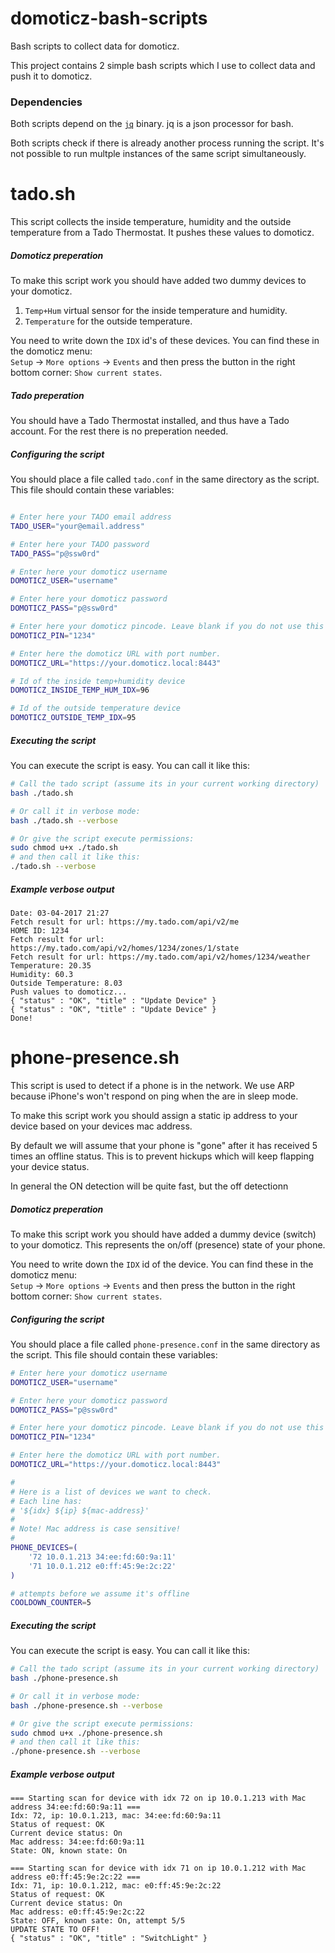 # domoticz-bash-scripts
Bash scripts to collect data for domoticz.

This project contains 2 simple bash scripts which I use to collect data and push it to domoticz. 

### Dependencies ### 

Both scripts depend on the [`jq`](https://stedolan.github.io/jq/) binary. jq is a json processor for bash. 

Both scripts check if there is already another process running the script. It's not possible to run multple instances 
of the same script simultaneously.

# tado.sh #

This script collects the inside temperature, humidity and the outside temperature from a Tado Thermostat. It pushes 
these values to domoticz.
 
##### Domoticz preperation #####

To make this script work you should have added two dummy devices to your domoticz. 
  1. `Temp+Hum` virtual sensor for the inside temperature and humidity.  
  2. `Temperature` for the outside temperature.

You need to write down the `IDX` id's of these devices. You can find these in the domoticz menu: <br />
`Setup` -> `More options` -> `Events` and then press the button in the right bottom corner: `Show current states`.

##### Tado preperation #####

You should have a Tado Thermostat installed, and thus have a Tado account. For the rest there is no preperation needed.

##### Configuring the script #####

You should place a file called `tado.conf` in the same directory as the script. This file should contain these variables:
```bash

# Enter here your TADO email address
TADO_USER="your@email.address"

# Enter here your TADO password
TADO_PASS="p@ssw0rd"

# Enter here your domoticz username
DOMOTICZ_USER="username"

# Enter here your domoticz password
DOMOTICZ_PASS="p@ssw0rd"

# Enter here your domoticz pincode. Leave blank if you do not use this
DOMOTICZ_PIN="1234"

# Enter here the domoticz URL with port number.
DOMOTICZ_URL="https://your.domoticz.local:8443"

# Id of the inside temp+humidity device
DOMOTICZ_INSIDE_TEMP_HUM_IDX=96

# Id of the outside temperature device
DOMOTICZ_OUTSIDE_TEMP_IDX=95
```

##### Executing the script #####

You can execute the script is easy. You can call it like this:
```bash 
# Call the tado script (assume its in your current working directory)
bash ./tado.sh

# Or call it in verbose mode:
bash ./tado.sh --verbose

# Or give the script execute permissions:
sudo chmod u+x ./tado.sh
# and then call it like this:
./tado.sh --verbose
```

##### Example verbose output #####

```
Date: 03-04-2017 21:27
Fetch result for url: https://my.tado.com/api/v2/me
HOME ID: 1234
Fetch result for url: https://my.tado.com/api/v2/homes/1234/zones/1/state
Fetch result for url: https://my.tado.com/api/v2/homes/1234/weather
Temperature: 20.35
Humidity: 60.3
Outside Temperature: 8.03
Push values to domoticz...
{ "status" : "OK", "title" : "Update Device" }
{ "status" : "OK", "title" : "Update Device" }
Done!
```

# phone-presence.sh #

This script is used to detect if a phone is in the network. We use ARP because iPhone's won't respond on ping when the
are in sleep mode.

To make this script work you should assign a static ip address to your device based on your devices mac address.

By default we will assume that your phone is "gone" after it has received 5 times an offline status. This is to prevent 
hickups which will keep flapping your device status.

In general the ON detection will be quite fast, but the off detectionn

##### Domoticz preperation #####

To make this script work you should have added a dummy device (switch) to your domoticz. This represents the on/off 
(presence) state of your phone.

You need to write down the `IDX` id of the device. You can find these in the domoticz menu: <br />
`Setup` -> `More options` -> `Events` and then press the button in the right bottom corner: `Show current states`.

##### Configuring the script #####

You should place a file called `phone-presence.conf` in the same directory as the script. This file should contain these variables:
```bash
# Enter here your domoticz username
DOMOTICZ_USER="username"

# Enter here your domoticz password
DOMOTICZ_PASS="p@ssw0rd"

# Enter here your domoticz pincode. Leave blank if you do not use this
DOMOTICZ_PIN="1234"

# Enter here the domoticz URL with port number.
DOMOTICZ_URL="https://your.domoticz.local:8443"

#
# Here is a list of devices we want to check.
# Each line has:
# '${idx} ${ip} ${mac-address}'
#
# Note! Mac address is case sensitive!
#
PHONE_DEVICES=(
    '72 10.0.1.213 34:ee:fd:60:9a:11'
    '71 10.0.1.212 e0:ff:45:9e:2c:22'
)

# attempts before we assume it's offline
COOLDOWN_COUNTER=5
```

##### Executing the script #####

You can execute the script is easy. You can call it like this:
```bash 
# Call the tado script (assume its in your current working directory)
bash ./phone-presence.sh

# Or call it in verbose mode:
bash ./phone-presence.sh --verbose

# Or give the script execute permissions:
sudo chmod u+x ./phone-presence.sh
# and then call it like this:
./phone-presence.sh --verbose
```

##### Example verbose output #####

```
=== Starting scan for device with idx 72 on ip 10.0.1.213 with Mac address 34:ee:fd:60:9a:11 ===
Idx: 72, ip: 10.0.1.213, mac: 34:ee:fd:60:9a:11
Status of request: OK
Current device status: On
Mac address: 34:ee:fd:60:9a:11
State: ON, known state: On

=== Starting scan for device with idx 71 on ip 10.0.1.212 with Mac address e0:ff:45:9e:2c:22 ===
Idx: 71, ip: 10.0.1.212, mac: e0:ff:45:9e:2c:22
Status of request: OK
Current device status: On
Mac address: e0:ff:45:9e:2c:22
State: OFF, known sate: On, attempt 5/5
UPDATE STATE TO OFF!
{ "status" : "OK", "title" : "SwitchLight" }
```